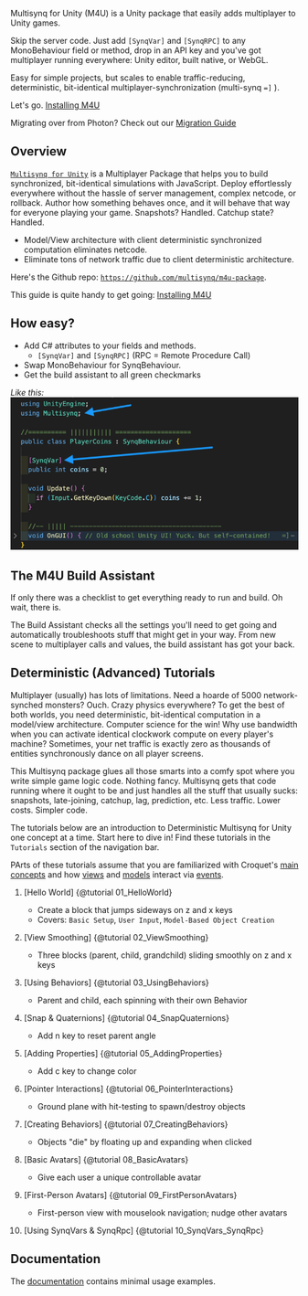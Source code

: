 Multisynq for Unity (M4U) is a Unity package that easily adds multiplayer to Unity games.

Skip the server code. Just add `[SynqVar]` and `[SynqRPC]` to any MonoBehaviour field or method, drop in an API key and you've got multiplayer running everywhere: Unity editor, built native, or WebGL.

Easy for simple projects, but scales to enable traffic-reducing, deterministic, bit-identical multiplayer-synchronization (multi-synq `=]` ).

Let's go. [Installing M4U](./build_assistant-installation.html)

Migrating over from Photon? Check out our [Migration Guide](./photon_migration_guide.html)

## Overview

[`Multisynq for Unity`](https://github.com/multisynq/m4u-package) is a Multiplayer Package that helps you to build synchronized, bit-identical simulations with JavaScript. Deploy effortlessly everywhere without the hassle of server management, complex netcode, or rollback. Author how something behaves once, and it will behave that way for everyone playing your game. Snapshots? Handled. Catchup state? Handled.

- Model/View architecture with client deterministic synchronized computation eliminates netcode.
- Eliminate tons of network traffic due to client deterministic architecture.

Here's the Github repo: [`https://github.com/multisynq/m4u-package`](https://github.com/multisynq/m4u-package).

This guide is quite handy to get going: [Installing M4U](./build_assistant-installation.html)

## How easy?

- Add C# attributes to your fields and methods.
  - `[SynqVar]` and `[SynqRPC]` (RPC = Remote Procedure Call)
- Swap MonoBehaviour for SynqBehaviour.
- Get the build assistant to all green checkmarks

*Like this:*
![](images/playerCoins.png)

## The M4U Build Assistant

If only there was a checklist to get everything ready to run and build. Oh wait, there is.

The Build Assistant checks all the settings you'll need to get going and automatically troubleshoots stuff that might get in your way. From new scene to multiplayer calls and values, the build assistant has got your back.

## Deterministic (Advanced) Tutorials

Multiplayer (usually) has lots of limitations. Need a hoarde of 5000 network-synched monsters? Ouch. Crazy physics everywhere? To get the best of both worlds, you need deterministic, bit-identical computation in a model/view architecture. Computer science for the win! Why use bandwidth when you can activate identical clockwork compute on every player's machine? Sometimes, your net traffic is exactly zero as thousands of entities synchronously dance on all player screens.

This Multisynq package glues all those smarts into a comfy spot where you write simple game logic code. Nothing fancy. Multisynq gets that code running where it ought to be and just handles all the stuff that usually sucks: snapshots, late-joining, catchup, lag, prediction, etc. Less traffic. Lower costs. Simpler code.

The tutorials below are an introduction to Deterministic Multisynq for Unity one concept at a time. Start here to dive in! Find these tutorials in the `Tutorials` section of the navigation bar.

PArts of these tutorials assume that you are familiarized with Croquet's [main concepts](../croquet/index.html#main-concepts) and how [views](../croquet/index.html#views) and [models](../croquet/index.html#models) interact via [events](../croquet/index.html#events).


1. [Hello World] {@tutorial 01_HelloWorld}
   - Create a block that jumps sideways on z and x keys
   - Covers: `Basic Setup`, `User Input`, `Model-Based Object Creation`

2. [View Smoothing] {@tutorial 02_ViewSmoothing}
   - Three blocks (parent, child, grandchild) sliding smoothly on z and x keys

3. [Using Behaviors] {@tutorial 03_UsingBehaviors}
   - Parent and child, each spinning with their own Behavior

4. [Snap & Quaternions] {@tutorial 04_SnapQuaternions}
   - Add n key to reset parent angle

5. [Adding Properties] {@tutorial 05_AddingProperties}
   - Add c key to change color

6. [Pointer Interactions] {@tutorial 06_PointerInteractions}
   - Ground plane with hit-testing to spawn/destroy objects

7. [Creating Behaviors] {@tutorial 07_CreatingBehaviors}
   - Objects "die" by floating up and expanding when clicked

8. [Basic Avatars] {@tutorial 08_BasicAvatars}
   - Give each user a unique controllable avatar

9. [First-Person Avatars] {@tutorial 09_FirstPersonAvatars}
   - First-person view with mouselook navigation; nudge other avatars

10. [Using SynqVars & SynqRpc] {@tutorial 10_SynqVars_SynqRpc}

## Documentation

The [documentation](./global.html) contains minimal usage examples.

